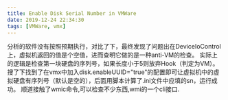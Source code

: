 ```yaml
---
title: Enable Disk Serial Number in VMWare
date: 2019-12-24 22:34:30
tags: [VMWare, vmx]
---
```


分析的软件没有按照预期执行，对比了下，最终发现了问题出在DeviceIoControl上，虚拟机返回的值是个空值，进而查明它做的是一种anti-VM的检查。
实际上的逻辑是检查第一块硬盘的序列号，如果长度小于5则放弃Hook（判定为VM）。
搜了下找到了在vmx中加入disk.enableUUID="true"的配置即可让虚拟机中的虚拟硬盘有序列号（默认是空的），后面用脚本计算了.ini文件中应填的sn，运行成功。 
顺道接触了wmic命令,可以检查不少东西,wmi的一个cli接口.
